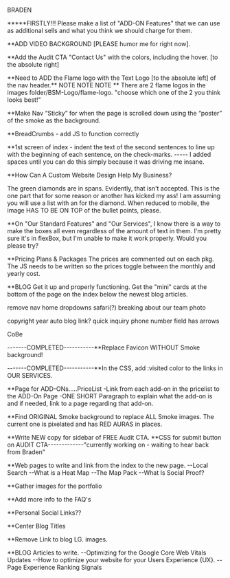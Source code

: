 BRADEN

**\***FIRSTLY!!! Please make a list of "ADD-ON Features" that we can use as additional sells and what you think we should charge for them.

\*\*ADD VIDEO BACKGROUND [PLEASE humor me for right now].

\*\*Add the Audit CTA "Contact Us" with the colors, including the hover. [to the absolute right]

\*\*Need to ADD the Flame logo with the Text Logo [to the absolute left] of the nav header.\*\*  NOTE NOTE NOTE \*\*  There are 2 flame logos in the images folder/BSM-Logo/flame-logo.  "choose which one of the 2 you think looks best!"

\*\*Make Nav “Sticky” for when the page is scrolled down using the “poster” of the smoke as the background.

\*\*BreadCrumbs - add JS to function correctly

\*\*1st screen of index - indent the text of the second sentences to line up with the beginning of each sentence, on the check-marks. ----- I added spaces until you can do this simply because it was driving me insane.

\*\*How Can A Custom Website Design Help My Business?

The green diamonds are in spans. Evidently, that isn't accepted. This is the one part that for some reason or another has kicked my ass! I am assuming you will use a list with an <i></i> for the diamond. When reduced to mobile, the image HAS TO BE ON TOP of the bullet points, please.

\*\*On "Our Standard Features" and "Our Services", I know there is a way to make the boxes all even regardless of the amount of text in them. I'm pretty sure it's in flexBox, but I'm unable to make it work properly. Would you please try?

\*\*Pricing Plans & Packages
The prices are commented out on each pkg. The JS needs to be written so the prices toggle between the monthly and yearly cost.

\*\*BLOG
Get it up and properly functioning.
Get the "mini" cards at the bottom of the page on the index below the newest blog articles.

remove nav home dropdowns
safari(?) breaking about our team photo

copyright year auto
blog link?
quick inquiry phone number field has arrows

CoBe

-------COMPLETED-----------\*\*Replace Favicon WITHOUT Smoke background!

-------COMPLETED-----------\*\*In the CSS, add :visited color to the links in OUR SERVICES.

\*\*Page for ADD-ONs.....PriceList
-Link from each add-on in the pricelist to the ADD-On Page
-ONE SHORT Paragraph to explain what the add-on is and if needed, link to a page regarding that add-on.

\*\*Find ORIGINAL Smoke background to replace ALL Smoke images. The current one is pixelated and has RED AURAS in places.

\*\*Write NEW copy for sidebar of FREE Audit CTA.
\*\*CSS for submit button on AUDIT CTA-------------"currently working on - waiting to hear back from Braden"

\*\*Web pages to write and link from the index to the new page.
--Local Search
--What is a Heat Map
--The Map Pack
--What Is Social Proof?

\*\*Gather images for the portfolio

\*\*Add more info to the FAQ's

\*\*Personal Social Links??

\*\*Center Blog Titles

\*\*Remove Link to blog LG. images.

\*\*BLOG Articles to write.
--Optimizing for the Google Core Web Vitals Updates
--How to optimize your website for your Users Experience {UX}.
--Page Experience Ranking Signals
